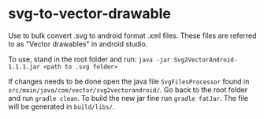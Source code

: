 # svg-to-vector-drawable
Use to bulk convert .svg to android format .xml files. These files are referred to as "Vector drawables" in android studio.

To use, stand in the root folder and run:
`java -jar Svg2VectorAndroid-1.1.1.jar <path to .svg folder>`

If changes needs to be done open the java file `SvgFilesProcessor` found in `src/main/java/com/vector/svg2vectorandroid/`.
Go back to the root folder and run `gradle clean`.
To build the new jar fine run `gradle fatJar`.
The file will be generated in `build/libs/`.